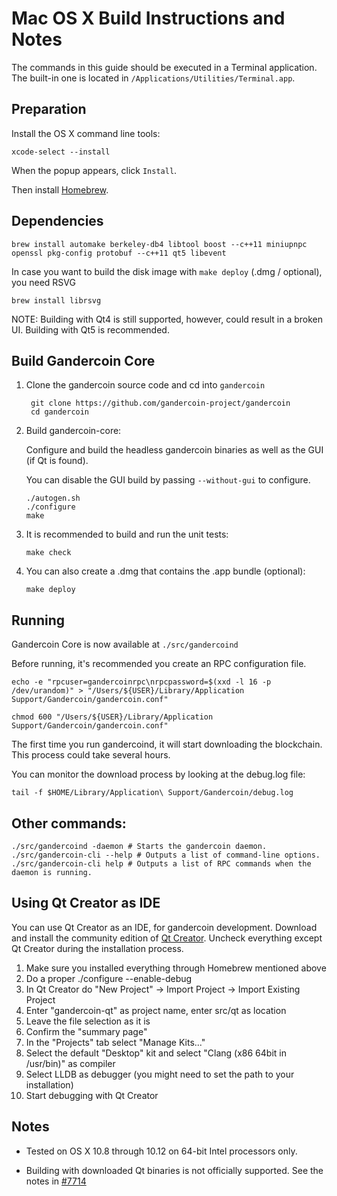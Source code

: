 Mac OS X Build Instructions and Notes
====================================
The commands in this guide should be executed in a Terminal application.
The built-in one is located in `/Applications/Utilities/Terminal.app`.

Preparation
-----------
Install the OS X command line tools:

`xcode-select --install`

When the popup appears, click `Install`.

Then install [Homebrew](http://brew.sh).

Dependencies
----------------------

    brew install automake berkeley-db4 libtool boost --c++11 miniupnpc openssl pkg-config protobuf --c++11 qt5 libevent

In case you want to build the disk image with `make deploy` (.dmg / optional), you need RSVG

    brew install librsvg

NOTE: Building with Qt4 is still supported, however, could result in a broken UI. Building with Qt5 is recommended.

Build Gandercoin Core
------------------------

1. Clone the gandercoin source code and cd into `gandercoin`

        git clone https://github.com/gandercoin-project/gandercoin
        cd gandercoin

2.  Build gandercoin-core:

    Configure and build the headless gandercoin binaries as well as the GUI (if Qt is found).

    You can disable the GUI build by passing `--without-gui` to configure.

        ./autogen.sh
        ./configure
        make

3.  It is recommended to build and run the unit tests:

        make check

4.  You can also create a .dmg that contains the .app bundle (optional):

        make deploy

Running
-------

Gandercoin Core is now available at `./src/gandercoind`

Before running, it's recommended you create an RPC configuration file.

    echo -e "rpcuser=gandercoinrpc\nrpcpassword=$(xxd -l 16 -p /dev/urandom)" > "/Users/${USER}/Library/Application Support/Gandercoin/gandercoin.conf"

    chmod 600 "/Users/${USER}/Library/Application Support/Gandercoin/gandercoin.conf"

The first time you run gandercoind, it will start downloading the blockchain. This process could take several hours.

You can monitor the download process by looking at the debug.log file:

    tail -f $HOME/Library/Application\ Support/Gandercoin/debug.log

Other commands:
-------

    ./src/gandercoind -daemon # Starts the gandercoin daemon.
    ./src/gandercoin-cli --help # Outputs a list of command-line options.
    ./src/gandercoin-cli help # Outputs a list of RPC commands when the daemon is running.

Using Qt Creator as IDE
------------------------
You can use Qt Creator as an IDE, for gandercoin development.
Download and install the community edition of [Qt Creator](https://www.qt.io/download/).
Uncheck everything except Qt Creator during the installation process.

1. Make sure you installed everything through Homebrew mentioned above
2. Do a proper ./configure --enable-debug
3. In Qt Creator do "New Project" -> Import Project -> Import Existing Project
4. Enter "gandercoin-qt" as project name, enter src/qt as location
5. Leave the file selection as it is
6. Confirm the "summary page"
7. In the "Projects" tab select "Manage Kits..."
8. Select the default "Desktop" kit and select "Clang (x86 64bit in /usr/bin)" as compiler
9. Select LLDB as debugger (you might need to set the path to your installation)
10. Start debugging with Qt Creator

Notes
-----

* Tested on OS X 10.8 through 10.12 on 64-bit Intel processors only.

* Building with downloaded Qt binaries is not officially supported. See the notes in [#7714](https://github.com/bitcoin/bitcoin/issues/7714)

